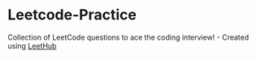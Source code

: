 # Leetcode-Practice
Collection of LeetCode questions to ace the coding interview! - Created using [LeetHub](https://github.com/QasimWani/LeetHub)
